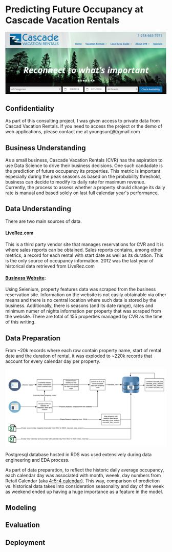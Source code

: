# Predicting Future Occupancy at Cascade Vacation Rentals
![image cvr homepage](/img/cvr_homepage.png)

## Confidentiality
As part of this consulting project, I was given access to private data from Cascad Vacation Rentals.
If you need to access the project or the demo of web applications, please contact me at youngsun{@}gmail.com

## Business Understanding
As a small business, Cascade Vacation Rentals (CVR) has the aspiration to use Data Science to drive their business decisions. One such candadate is the prediction of future occupancy its properties. This metric is important especially during the peak seasons as based on the probability threshold, business can decide to modify its daily rate for maximum revenue. Currently, the process to assess whether a property should change its daily rate is manual and based solely on last full calendar year's performance.

## Data Understanding
There are two main sources of data.

#### LiveRez.com
This is a third party vendor site that manages reservations for CVR and it is where sales reports can be obtained. 
Sales reports contains, among other metrics, a record for each rental with start date as well as its duration. This is the only source of occupancy information.
2012 was the last year of historical data retrieved from LiveRez.com

#### [Business Website](http://www.cascadevacationrentals.com):
Using Selenium, property features data was scraped from the business reservation site. 
Information on the website is not easily obtainable via other means and there is no central location where such data is stored by the business. 
Additionally, there is seasons (and its date range), rates and minimum numer of nights information per property that was scraped from the website.
There are total of 155 properties managed by CVR as the time of this writing.

## Data Preparation
From ~20k records where each row contain property name, start of rental date and the duration of rental, it was exploded to ~220k records that account for every calendar day per property.

![image date_engineering](/img/data_pipeline.png)

Postgresql database hosted in RDS was used extensively during data engineering and EDA process.

As part of data preparation, to reflect the historic daily average occupancy, each calendar day was associated with month, weeek, day numbers from Retail Calendar (aka [4-5-4 calendar](https://en.wikipedia.org/wiki/4–4–5_calendar)). This way, comparison of prediction vs. historical data takes into consideration seasonality and day of the week as weekend ended up having a huge importance as a feature in the model.

## Modeling



## Evaluation

## Deployment
